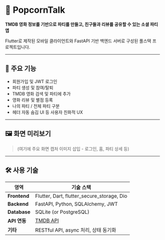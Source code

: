 # 🍿 PopcornTalk

**TMDB 영화 정보를 기반으로 파티를 만들고, 친구들과 리뷰를 공유할 수 있는 소셜 파티 앱**

Flutter로 제작된 모바일 클라이언트와 FastAPI 기반 백엔드 서버로 구성된 풀스택 프로젝트입니다.

---

## 📱 주요 기능

- 회원가입 및 JWT 로그인
- 파티 생성 및 참여/탈퇴
- TMDB 영화 검색 및 파티에 추가
- 영화 리뷰 및 별점 등록
- 나의 파티 / 전체 파티 구분
- 헤더 자동 숨김 UI 등 사용자 친화적 UX

---

## 🖼️ 화면 미리보기

> (여기에 주요 화면 캡처 이미지 삽입 - 로그인, 홈, 파티 상세 등)

---

## 🛠️ 사용 기술

| 영역       | 기술 스택                                      |
|------------|------------------------------------------------|
| **Frontend**  | Flutter, Dart, flutter_secure_storage, Dio      |
| **Backend**   | FastAPI, Python, SQLAlchemy, JWT                |
| **Database**  | SQLite (or PostgreSQL)                          |
| **API 연동**  | [TMDB API](https://www.themoviedb.org/documentation/api) |
| **기타**      | RESTful API, async 처리, 상태 동기화             |

